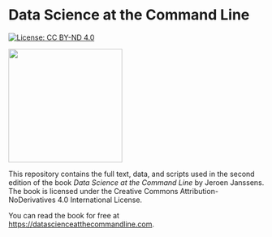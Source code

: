 # Data Science at the Command Line

[![License: CC BY-ND 4.0](https://img.shields.io/badge/License-CC%20BY--ND%204.0-lightgrey.svg)](https://creativecommons.org/licenses/by-nd/4.0/)

<a href="https://datascienceatthecommandline.com/">
<img src="https://datascienceatthecommandline.com/2e/images/cover-readme.png" width="224px" /></a>

This repository contains the full text, data, and scripts used in the second edition of the book *Data Science at the Command Line* by Jeroen Janssens. The book is licensed under the Creative Commons Attribution-NoDerivatives 4.0 International License.

You can read the book for free at https://datascienceatthecommandline.com.
